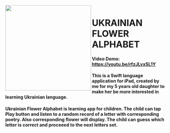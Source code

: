 <img align="left" src="../FlowerAlphabetUkr/Ukr_flower_alphabet.gif" width="270"/>


#  UKRAINIAN FLOWER ALPHABET


#### Video Demo:  <https://youtu.be/rfzJLvxSL1Y>

#### This is a Swift language application for iPad, created by me for my 5 years old daughter to make her be more interested in learning Ukrainian language.

#### Ukrainian Flower Alphabet is learning app for children. The child can tap Play button and listen to a random record of a letter with corresponding poetry. Also corresponding flower will display. The child can guess which letter is correct and proceeed to the next letters set.
